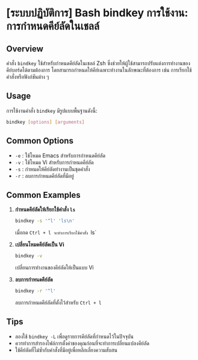 # [ระบบปฏิบัติการ] Bash bindkey การใช้งาน: การกำหนดคีย์ลัดในเชลล์

## Overview
คำสั่ง `bindkey` ใช้สำหรับกำหนดคีย์ลัดในเชลล์ Zsh ซึ่งช่วยให้ผู้ใช้สามารถปรับแต่งการทำงานของคีย์บอร์ดได้ตามต้องการ โดยสามารถกำหนดให้คีย์เฉพาะทำงานในลักษณะที่ต้องการ เช่น การเรียกใช้คำสั่งหรือฟังก์ชันต่าง ๆ

## Usage
การใช้งานคำสั่ง `bindkey` มีรูปแบบพื้นฐานดังนี้:
```bash
bindkey [options] [arguments]
```

## Common Options
- `-e` : ใช้โหมด Emacs สำหรับการกำหนดคีย์ลัด
- `-v` : ใช้โหมด Vi สำหรับการกำหนดคีย์ลัด
- `-s` : กำหนดให้คีย์ลัดทำงานเป็นชุดคำสั่ง
- `-r` : ลบการกำหนดคีย์ลัดที่มีอยู่

## Common Examples
1. **กำหนดคีย์ลัดให้เรียกใช้คำสั่ง `ls`**
   ```bash
   bindkey -s '^l' 'ls\n'
   ```
   เมื่อกด `Ctrl + l จะทำการเรียกใช้คำสั่ง `ls`

2. **เปลี่ยนโหมดคีย์ลัดเป็น Vi**
   ```bash
   bindkey -v
   ```
   เปลี่ยนการทำงานของคีย์ลัดให้เป็นแบบ Vi

3. **ลบการกำหนดคีย์ลัด**
   ```bash
   bindkey -r '^l'
   ```
   ลบการกำหนดคีย์ลัดที่ตั้งไว้สำหรับ `Ctrl + l`

## Tips
- ลองใช้ `bindkey -L` เพื่อดูรายการคีย์ลัดที่กำหนดไว้ในปัจจุบัน
- ควรทำการสำรองไฟล์การตั้งค่าของคุณก่อนที่จะทำการเปลี่ยนแปลงคีย์ลัด
- ใช้คีย์ลัดที่ไม่ซ้ำกับคำสั่งที่มีอยู่เพื่อหลีกเลี่ยงความสับสน